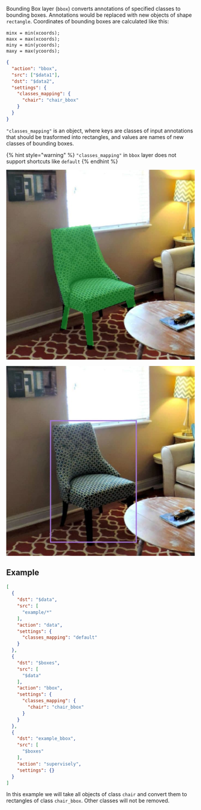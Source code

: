 Bounding Box layer (`bbox`) converts annotations of specified classes to bounding boxes. Annotations would be replaced with new objects of shape `rectangle`. Coordinates of bounding boxes are calculated like this:

```
minx = min(xcoords);
maxx = max(xcoords);
miny = min(ycoords);
maxy = max(ycoords);
```

```json
{
  "action": "bbox",
  "src": ["$data1"],
  "dst": "$data2",
  "settings": {
    "classes_mapping": {
      "chair": "chair_bbox"
    }
  }
}
```

`"classes_mapping"` is an object, where keys are classes of input annotations that should be trasformed into rectangles, and values are names of new classes of bounding boxes.

{% hint style="warning" %}
`"classes_mapping"` in `bbox` layer does not support shortcuts like `default`
{% endhint %}

![Input: polygon](../../assets/legacy/export/bbox/input.jpg)

![Output: bounding box](../../assets/legacy/export/bbox/output.jpg)

## Example

```json
[
  {
    "dst": "$data",
    "src": [
      "example/*"
    ],
    "action": "data",
    "settings": {
      "classes_mapping": "default"
    }
  },
  {
    "dst": "$boxes",
    "src": [
      "$data"
    ],
    "action": "bbox",
    "settings": {
      "classes_mapping": {
        "chair": "chair_bbox"
      }
    }
  },
  {
    "dst": "example_bbox",
    "src": [
      "$boxes"
    ],
    "action": "supervisely",
    "settings": {}
  }
]
```

In this example we will take all objects of class `chair` and convert them to rectangles of class `chair_bbox`. Other classes will not be removed.
